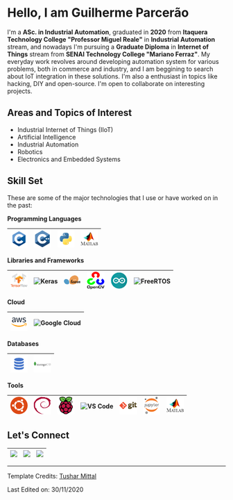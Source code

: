 <h1>Hello, I am Guilherme Parcerão </h1>

I'm a **ASc. in Industrial Automation**, graduated in **2020** from **Itaquera Technology College "Professor Miguel Reale"** in **Industrial Automation** stream, and nowadays I'm pursuing a **Graduate Diploma** in **Internet of Things** stream from **SENAI Technology College "Mariano Ferraz"**. My everyday work revolves around developing automation system for various problems, both in commerce and industry, and I am beggining to search about IoT integration in these solutions. I'm also a enthusiast in topics like hacking, DIY and open-source. I'm open to collaborate on interesting projects.

## Areas and Topics of Interest

- Industrial Internet of Things (IIoT)
- Artificial Intelligence
- Industrial Automation
- Robotics
- Electronics and Embedded Systems

## Skill Set

These are some of the major technologies that I use or have worked on in the past:

**Programming Languages**

<img title="C" alt="C" width="40px" src="https://raw.githubusercontent.com/github/explore/master/topics/c/c.png">|<img alt="C++" title="C++" width="40px" src="https://raw.githubusercontent.com/github/explore/master/topics/cpp/cpp.png">|<img title="Python" alt="Python" width="40px" src="https://raw.githubusercontent.com/github/explore/master/topics/python/python.png" />|<img title="Matlab" alt="Matlab" width="40px" src="https://raw.githubusercontent.com/github/explore/master/topics/matlab/matlab.png">
|--|--|--|--|

**Libraries and Frameworks**

<img title="TensorFlow" alt="TensorFlow" width="40px" src="https://raw.githubusercontent.com/github/explore/master/topics/tensorflow/tensorflow.png">|<img title="Keras" alt="Keras" width="40px" src="https://upload.wikimedia.org/wikipedia/commons/thumb/a/ae/Keras_logo.svg/240px-Keras_logo.svg.png">|<img title="Scikit-Learn" alt="Scikit Learn" width="40px" src="https://raw.githubusercontent.com/github/explore/master/topics/scikit-learn/scikit-learn.png">|<img title="OpenCV" alt="OpenCV" width="40px" src="https://raw.githubusercontent.com/github/explore/master/topics/opencv/opencv.png">|<img title="Arduino" alt="Arduino" width="40px" src="https://raw.githubusercontent.com/github/explore/master/topics/arduino/arduino.png">|<img title="FreeRTOS" alt="FreeRTOS" width="40px" src="https://avatars.githubusercontent.com/u/54647343?s=200&v=4">
|--|--|--|--|--|--|

**Cloud**

<img title="Amazon Web Services" alt="Amazon Web Services" width="40px" src="https://raw.githubusercontent.com/github/explore/master/topics/aws/aws.png">|<img title="Google Cloud" alt="Google Cloud" width="40px" src="https://avatars.githubusercontent.com/u/2810941?s=200&v=4">
|--|--|

**Databases**

<img title="SQL" alt="SQL" width="40px" src="https://raw.githubusercontent.com/github/explore/master/topics/sql/sql.png">|<img title="MongoDB" alt="MongoDB" width="40px" src="https://raw.githubusercontent.com/github/explore/master/topics/mongodb/mongodb.png"> <br>
|--|--|

**Tools**

<img title="Ubuntu" alt="Ubuntu" width="40px" src="https://raw.githubusercontent.com/github/explore/master/topics/ubuntu/ubuntu.png">|<img title="Debian" alt="Debian" width="40px" src="https://raw.githubusercontent.com/github/explore/master/topics/debian/debian.png">|<img title="Raspberry Pi" alt="Raspberry Pi" width="40px" src="https://raw.githubusercontent.com/github/explore/master/topics/raspberry-pi/raspberry-pi.png">|<img title="VS Code" alt="VS Code" width="40px" src="https://img.icons8.com/fluent/48/000000/visual-studio-code-2019.png">|<img title="git" alt="git" width="40px" src="https://raw.githubusercontent.com/github/explore/master/topics/git/git.png">|<img title="Jupyter Notebook" alt="Jupyter" width="40px" src="https://raw.githubusercontent.com/github/explore/master/topics/jupyter-notebook/jupyter-notebook.png">|<img title="Matlab" alt="Matlab" width="40px" src="https://raw.githubusercontent.com/github/explore/master/topics/matlab/matlab.png">
|--|--|--|--|--|--|--|

## Let's Connect

<a href="https://www.linkedin.com/in/guilherme-parcerao/"><img src="https://cdn2.iconfinder.com/data/icons/social-media-2285/512/1_Linkedin_unofficial_colored_svg-128.png" width="40"></a>|<a href="https://www.youtube.com/channel/UCNXSWRmoWal0XDF7Zv2DmGg"><img src="https://cdn2.iconfinder.com/data/icons/social-media-2285/512/1_Youtube_colored_svg-128.png" width="40"></a>|<a href="mailto:guilherme.parcerao@gmail.com"><img src="https://cdn4.iconfinder.com/data/icons/social-media-logos-6/512/112-gmail_email_mail-512.png" width="40"></a>
|--|--|--|

-----
Template Credits: [Tushar Mittal](https://github.com/techytushar)

Last Edited on: 30/11/2020

